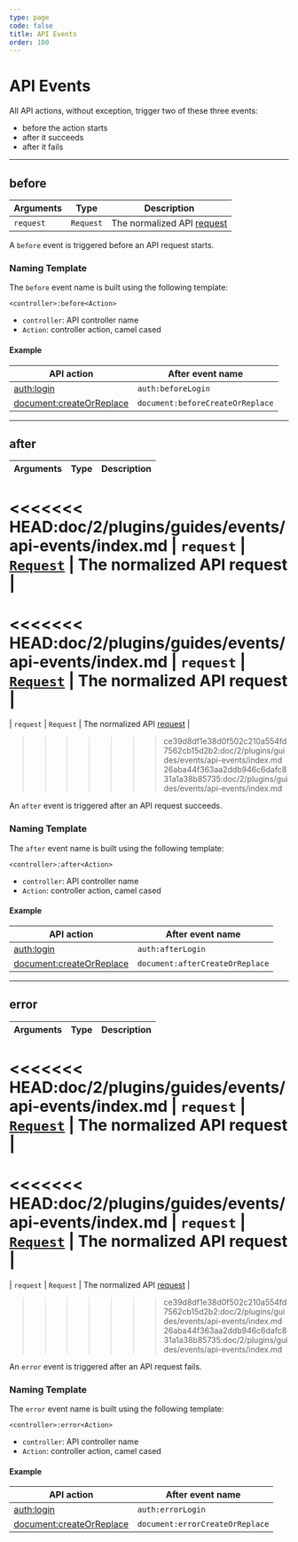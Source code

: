 ```yaml
---
type: page
code: false
title: API Events
order: 100
---
```


# API Events



All API actions, without exception, trigger two of these three events:

- before the action starts
- after it succeeds
- after it fails

---

## before

| Arguments | Type                                                           | Description                |
| --------- | -------------------------------------------------------------- | -------------------------- |
| `request` | `Request` | The normalized API [request](/core/2/plugins/plugin-context/constructors/request) |

A `before` event is triggered before an API request starts.

### Naming Template

The `before` event name is built using the following template:

`<controller>:before<Action>`

- `controller`: API controller name
- `Action`: controller action, camel cased

#### Example

| API action                                                                                   | After event name                 |
| -------------------------------------------------------------------------------------------- | -------------------------------- |
| [auth:login](/core/2/api/controllers/auth/login)                               | `auth:beforeLogin`               |
| [document:createOrReplace](/core/2/api/controllers/document/create-or-replace) | `document:beforeCreateOrReplace` |

---

## after

| Arguments | Type                                                           | Description                |
| --------- | -------------------------------------------------------------- | -------------------------- |
<<<<<<< HEAD:doc/2/plugins/guides/events/api-events/index.md
| `request` | [`Request`](/core/2/plugins/constructors/request) | The normalized API request |
=======
<<<<<<< HEAD:doc/2/plugins/guides/events/api-events/index.md
| `request` | [`Request`](/core/2/plugins/constructors/request) | The normalized API request |
=======
| `request` | `Request` | The normalized API [request](/core/2/plugins/plugin-context/constructors/request) |
>>>>>>> ce39d8df1e38d0f502c210a554fd7562cb15d2b2:doc/2/plugins/guides/events/api-events/index.md
>>>>>>> 26aba44f363aa2ddb946c6dafc831a1a38b85735:doc/2/plugins/guides/events/api-events/index.md

An `after` event is triggered after an API request succeeds.

### Naming Template

The `after` event name is built using the following template:

`<controller>:after<Action>`

- `controller`: API controller name
- `Action`: controller action, camel cased

#### Example

| API action                                                                                   | After event name                |
| -------------------------------------------------------------------------------------------- | ------------------------------- |
| [auth:login](/core/2/api/controllers/auth/login)                               | `auth:afterLogin`               |
| [document:createOrReplace](/core/2/api/controllers/document/create-or-replace) | `document:afterCreateOrReplace` |

---

## error

| Arguments | Type                                                           | Description                |
| --------- | -------------------------------------------------------------- | -------------------------- |
<<<<<<< HEAD:doc/2/plugins/guides/events/api-events/index.md
| `request` | [`Request`](/core/2/plugins/constructors/request) | The normalized API request |
=======
<<<<<<< HEAD:doc/2/plugins/guides/events/api-events/index.md
| `request` | [`Request`](/core/2/plugins/constructors/request) | The normalized API request |
=======
| `request` | `Request` | The normalized API [request](/core/2/plugins/plugin-context/constructors/request) |
>>>>>>> ce39d8df1e38d0f502c210a554fd7562cb15d2b2:doc/2/plugins/guides/events/api-events/index.md
>>>>>>> 26aba44f363aa2ddb946c6dafc831a1a38b85735:doc/2/plugins/guides/events/api-events/index.md

An `error` event is triggered after an API request fails.

### Naming Template

The `error` event name is built using the following template:

`<controller>:error<Action>`

- `controller`: API controller name
- `Action`: controller action, camel cased

#### Example

| API action                                                                                   | After event name                |
| -------------------------------------------------------------------------------------------- | ------------------------------- |
| [auth:login](/core/2/api/controllers/auth/login)                               | `auth:errorLogin`               |
| [document:createOrReplace](/core/2/api/controllers/document/create-or-replace) | `document:errorCreateOrReplace` |
